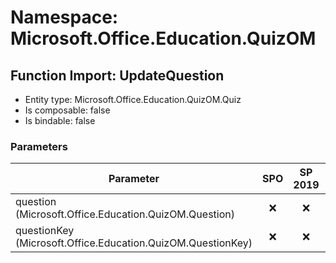 # Namespace: Microsoft.Office.Education.QuizOM

## Function Import: UpdateQuestion

- Entity type: Microsoft.Office.Education.QuizOM.Quiz
- Is composable: false
- Is bindable: false

### Parameters

Parameter | SPO | SP 2019 | SP 2016 | SP 2013
----------|:---:|:-------:|:-------:|:-------
question (Microsoft.Office.Education.QuizOM.Question) | ❌ | ❌ | ❌ | ✅
questionKey (Microsoft.Office.Education.QuizOM.QuestionKey) | ❌ | ❌ | ❌ | ✅
